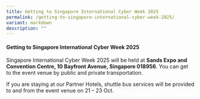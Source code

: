 ```yaml
---
title: Getting to Singapore International Cyber Week 2025
permalink: /getting-to-singapore-international-cyber-week-2025/
variant: markdown
description: ""
---
```

#### **Getting to Singapore International Cyber Week 2025**

Singapore International Cyber Week 2025 will be held at **Sands Expo and Convention Centre, 10 Bayfront Avenue, Singapore 018956**. You can get to the event venue by public and private transportation<a href="https://www.marinabaysands.com/company-information/directions-to-marina-bay-sands.html#mice" target="_blank"></a>.

If you are staying at our Partner Hotels, shuttle bus services will be provided to and from the event venue on 21 – 23 Oct.